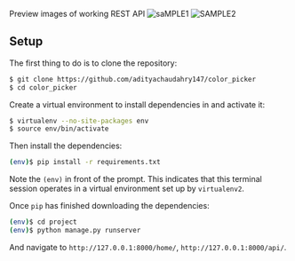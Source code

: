 
Preview images of working REST API
![saMPLE1](http:https://github.com/adityachaudahry147/color_picker/images/sampe1.jpeg)
![SAMPLE2](http:https://github.com/adityachaudahry147/color_picker/images/sample2.jpeg)

## Setup

The first thing to do is to clone the repository:

```sh
$ git clone https://github.com/adityachaudahry147/color_picker
$ cd color_picker
```

Create a virtual environment to install dependencies in and activate it:

```sh
$ virtualenv --no-site-packages env
$ source env/bin/activate
```

Then install the dependencies:

```sh
(env)$ pip install -r requirements.txt
```
Note the `(env)` in front of the prompt. This indicates that this terminal
session operates in a virtual environment set up by `virtualenv2`.

Once `pip` has finished downloading the dependencies:
```sh
(env)$ cd project
(env)$ python manage.py runserver
```
And navigate to `http://127.0.0.1:8000/home/`, `http://127.0.0.1:8000/api/`.